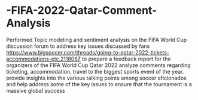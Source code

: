 # -FIFA-2022-Qatar-Comment-Analysis
Performed Topic modeling and sentiment analysis on the FIFA World Cup discussion forum to address key issues discussed by fans https://www.bigsoccer.com/threads/going-to-qatar-2022-tickets-accommodations-etc.2118067 to
prepare a feedback report for the organizers of the FIFA World Cup Qatar 2022
analyze comments regarding ticketing, accommodation, travel to the biggest sports event of the year.
provide insights into the various talking points among soccer aficionados and help address some of the key issues to ensure that the tournament is a massive global success
